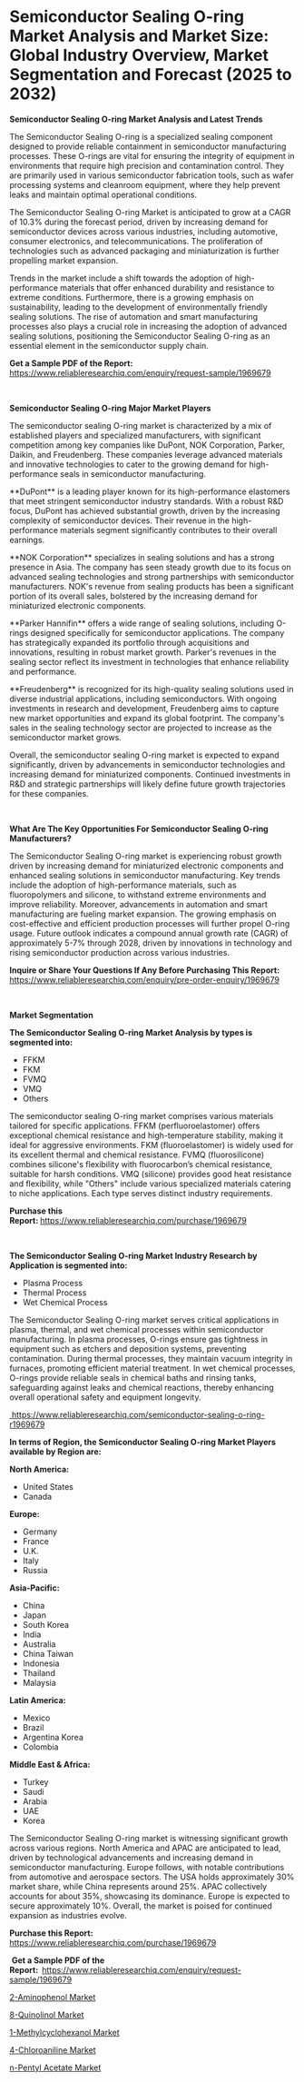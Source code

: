 <p><h1>Semiconductor Sealing O-ring Market Analysis and Market Size: Global Industry Overview, Market Segmentation and Forecast (2025 to 2032)</h1></p><p><strong>Semiconductor Sealing O-ring Market Analysis and Latest Trends</strong></p>
<p><p>The Semiconductor Sealing O-ring is a specialized sealing component designed to provide reliable containment in semiconductor manufacturing processes. These O-rings are vital for ensuring the integrity of equipment in environments that require high precision and contamination control. They are primarily used in various semiconductor fabrication tools, such as wafer processing systems and cleanroom equipment, where they help prevent leaks and maintain optimal operational conditions. </p><p>The Semiconductor Sealing O-ring Market is anticipated to grow at a CAGR of 10.3% during the forecast period, driven by increasing demand for semiconductor devices across various industries, including automotive, consumer electronics, and telecommunications. The proliferation of technologies such as advanced packaging and miniaturization is further propelling market expansion. </p><p>Trends in the market include a shift towards the adoption of high-performance materials that offer enhanced durability and resistance to extreme conditions. Furthermore, there is a growing emphasis on sustainability, leading to the development of environmentally friendly sealing solutions. The rise of automation and smart manufacturing processes also plays a crucial role in increasing the adoption of advanced sealing solutions, positioning the Semiconductor Sealing O-ring as an essential element in the semiconductor supply chain.</p></p>
<p><strong>Get a Sample PDF of the Report:&nbsp;</strong> <a href="https://www.reliableresearchiq.com/enquiry/request-sample/1969679?utm_campaign=1906&utm_medium=2&utm_source=Github&utm_content=ia&utm_term=03042025&utm_id=semiconductor-sealing-o-ring">https://www.reliableresearchiq.com/enquiry/request-sample/1969679</a></p>
<p>&nbsp;</p>
<p><strong>Semiconductor Sealing O-ring Major Market Players</strong></p>
<p><p>The semiconductor sealing O-ring market is characterized by a mix of established players and specialized manufacturers, with significant competition among key companies like DuPont, NOK Corporation, Parker, Daikin, and Freudenberg. These companies leverage advanced materials and innovative technologies to cater to the growing demand for high-performance seals in semiconductor manufacturing.</p><p>**DuPont** is a leading player known for its high-performance elastomers that meet stringent semiconductor industry standards. With a robust R&D focus, DuPont has achieved substantial growth, driven by the increasing complexity of semiconductor devices. Their revenue in the high-performance materials segment significantly contributes to their overall earnings.</p><p>**NOK Corporation** specializes in sealing solutions and has a strong presence in Asia. The company has seen steady growth due to its focus on advanced sealing technologies and strong partnerships with semiconductor manufacturers. NOK's revenue from sealing products has been a significant portion of its overall sales, bolstered by the increasing demand for miniaturized electronic components.</p><p>**Parker Hannifin** offers a wide range of sealing solutions, including O-rings designed specifically for semiconductor applications. The company has strategically expanded its portfolio through acquisitions and innovations, resulting in robust market growth. Parker's revenues in the sealing sector reflect its investment in technologies that enhance reliability and performance.</p><p>**Freudenberg** is recognized for its high-quality sealing solutions used in diverse industrial applications, including semiconductors. With ongoing investments in research and development, Freudenberg aims to capture new market opportunities and expand its global footprint. The company's sales in the sealing technology sector are projected to increase as the semiconductor market grows.</p><p>Overall, the semiconductor sealing O-ring market is expected to expand significantly, driven by advancements in semiconductor technologies and increasing demand for miniaturized components. Continued investments in R&D and strategic partnerships will likely define future growth trajectories for these companies.</p></p>
<p>&nbsp;</p>
<p><strong>What Are The Key Opportunities For Semiconductor Sealing O-ring Manufacturers?</strong></p>
<p><p>The Semiconductor Sealing O-ring market is experiencing robust growth driven by increasing demand for miniaturized electronic components and enhanced sealing solutions in semiconductor manufacturing. Key trends include the adoption of high-performance materials, such as fluoropolymers and silicone, to withstand extreme environments and improve reliability. Moreover, advancements in automation and smart manufacturing are fueling market expansion. The growing emphasis on cost-effective and efficient production processes will further propel O-ring usage. Future outlook indicates a compound annual growth rate (CAGR) of approximately 5-7% through 2028, driven by innovations in technology and rising semiconductor production across various industries.</p></p>
<p><strong>Inquire or Share Your Questions If Any Before Purchasing This Report:</strong> <a href="https://www.reliableresearchiq.com/enquiry/pre-order-enquiry/1969679?utm_campaign=1906&utm_medium=2&utm_source=Github&utm_content=ia&utm_term=03042025&utm_id=semiconductor-sealing-o-ring">https://www.reliableresearchiq.com/enquiry/pre-order-enquiry/1969679</a></p>
<p>&nbsp;</p>
<p><strong>Market Segmentation</strong></p>
<p><strong>The Semiconductor Sealing O-ring Market Analysis by types is segmented into:</strong></p>
<p><ul><li>FFKM</li><li>FKM</li><li>FVMQ</li><li>VMQ</li><li>Others</li></ul></p>
<p><p>The semiconductor sealing O-ring market comprises various materials tailored for specific applications. FFKM (perfluoroelastomer) offers exceptional chemical resistance and high-temperature stability, making it ideal for aggressive environments. FKM (fluoroelastomer) is widely used for its excellent thermal and chemical resistance. FVMQ (fluorosilicone) combines silicone's flexibility with fluorocarbon’s chemical resistance, suitable for harsh conditions. VMQ (silicone) provides good heat resistance and flexibility, while "Others" include various specialized materials catering to niche applications. Each type serves distinct industry requirements.</p></p>
<p><strong>Purchase this Report:&nbsp;</strong><a href="https://www.reliableresearchiq.com/purchase/1969679?utm_campaign=1906&utm_medium=2&utm_source=Github&utm_content=ia&utm_term=03042025&utm_id=semiconductor-sealing-o-ring">https://www.reliableresearchiq.com/purchase/1969679</a></p>
<p>&nbsp;</p>
<p><strong>The Semiconductor Sealing O-ring Market Industry Research by Application is segmented into:</strong></p>
<p><ul><li>Plasma Process</li><li>Thermal Process</li><li>Wet Chemical Process</li></ul></p>
<p><p>The Semiconductor Sealing O-ring market serves critical applications in plasma, thermal, and wet chemical processes within semiconductor manufacturing. In plasma processes, O-rings ensure gas tightness in equipment such as etchers and deposition systems, preventing contamination. During thermal processes, they maintain vacuum integrity in furnaces, promoting efficient material treatment. In wet chemical processes, O-rings provide reliable seals in chemical baths and rinsing tanks, safeguarding against leaks and chemical reactions, thereby enhancing overall operational safety and equipment longevity.</p></p>
<p><a href="https://www.reliableresearchiq.com/semiconductor-sealing-o-ring-r1969679?utm_campaign=1906&utm_medium=2&utm_source=Github&utm_content=ia&utm_term=03042025&utm_id=semiconductor-sealing-o-ring">&nbsp;https://www.reliableresearchiq.com/semiconductor-sealing-o-ring-r1969679</a></p>
<p><strong>In terms of Region, the Semiconductor Sealing O-ring Market Players available by Region are:</strong></p>
<p>
    <p> <strong> North America: </strong>
        <ul>
            <li>United States</li>
            <li>Canada</li>
        </ul>
        </p> 
    <p> <strong> Europe: </strong>
        <ul>
            <li>Germany</li>
            <li>France</li>
            <li>U.K.</li>
            <li>Italy</li>
            <li>Russia</li>
        </ul>
        </p> 
    <p> <strong> Asia-Pacific: </strong>
        <ul>
            <li>China</li>
            <li>Japan</li>
            <li>South Korea</li>
            <li>India</li>
            <li>Australia</li>
            <li>China Taiwan</li>
            <li>Indonesia</li>
            <li>Thailand</li>
            <li>Malaysia</li>
        </ul>
        </p> 
    <p> <strong> Latin America: </strong>
        <ul>
            <li>Mexico</li>
            <li>Brazil</li>
            <li>Argentina Korea</li>
            <li>Colombia</li>
        </ul>
        </p> 
    <p> <strong> Middle East & Africa: </strong>
        <ul>
            <li>Turkey</li>
            <li>Saudi</li>
            <li>Arabia</li>
            <li>UAE</li>
            <li>Korea</li>
        </ul>
    </p>
    </p>
<p><p>The Semiconductor Sealing O-ring market is witnessing significant growth across various regions. North America and APAC are anticipated to lead, driven by technological advancements and increasing demand in semiconductor manufacturing. Europe follows, with notable contributions from automotive and aerospace sectors. The USA holds approximately 30% market share, while China represents around 25%. APAC collectively accounts for about 35%, showcasing its dominance. Europe is expected to secure approximately 10%. Overall, the market is poised for continued expansion as industries evolve.</p></p>
<p><strong>Purchase this Report: </strong><a href="https://www.reliableresearchiq.com/purchase/1969679?utm_campaign=1906&utm_medium=2&utm_source=Github&utm_content=ia&utm_term=03042025&utm_id=semiconductor-sealing-o-ring">https://www.reliableresearchiq.com/purchase/1969679</a></p>
<p>&nbsp;<strong>Get a Sample PDF of the Report:&nbsp;&nbsp;</strong><a href="https://www.reliableresearchiq.com/enquiry/request-sample/1969679?utm_campaign=1906&utm_medium=2&utm_source=Github&utm_content=ia&utm_term=03042025&utm_id=semiconductor-sealing-o-ring">https://www.reliableresearchiq.com/enquiry/request-sample/1969679</a></p>
<p><strong></strong></p>
<p><p><a href="https://github.com/uripeachrii/Market-Research-Report-List-1/blob/main/2-aminophenol-market.md?utm_campaign=1906&utm_medium=2&utm_source=Github&utm_content=ia&utm_term=03042025&utm_id=semiconductor-sealing-o-ring">2-Aminophenol Market</a></p><p><a href="https://github.com/rakowpleetj1/Market-Research-Report-List-1/blob/main/8-quinolinol-market.md?utm_campaign=1906&utm_medium=2&utm_source=Github&utm_content=ia&utm_term=03042025&utm_id=semiconductor-sealing-o-ring">8-Quinolinol Market</a></p><p><a href="https://github.com/buenayankobl/Market-Research-Report-List-1/blob/main/1-methylcyclohexanol-market.md?utm_campaign=1906&utm_medium=2&utm_source=Github&utm_content=ia&utm_term=03042025&utm_id=semiconductor-sealing-o-ring">1-Methylcyclohexanol Market</a></p><p><a href="https://github.com/mcveathuane2/Market-Research-Report-List-1/blob/main/4-chloroaniline-market.md?utm_campaign=1906&utm_medium=2&utm_source=Github&utm_content=ia&utm_term=03042025&utm_id=semiconductor-sealing-o-ring">4-Chloroaniline Market</a></p><p><a href="https://github.com/laingragle95/Market-Research-Report-List-1/blob/main/n-pentyl-acetate-market.md?utm_campaign=1906&utm_medium=2&utm_source=Github&utm_content=ia&utm_term=03042025&utm_id=semiconductor-sealing-o-ring">n-Pentyl Acetate Market</a></p></p>